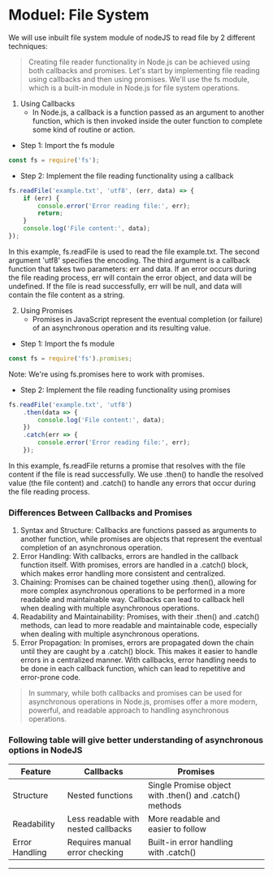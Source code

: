 # Moduel: File System

We will use inbuilt file system module of nodeJS to read file by 2 different techniques:

> Creating file reader functionality in Node.js can be achieved using both callbacks and promises. Let's start by implementing file reading using callbacks and then using promises. We'll use the fs module, which is a built-in module in Node.js for file system operations.

1. Using Callbacks
    * In Node.js, a callback is a function passed as an argument to another function, which is then invoked inside the outer function to complete some kind of routine or action.

* Step 1: Import the fs module

```js
const fs = require('fs');
```

* Step 2: Implement the file reading functionality using a callback

```js
fs.readFile('example.txt', 'utf8', (err, data) => {
    if (err) {
        console.error('Error reading file:', err);
        return;
    }
    console.log('File content:', data);
});
```

In this example, fs.readFile is used to read the file example.txt. The second argument 'utf8' specifies the encoding. The third argument is a callback function that takes two parameters: err and data. If an error occurs during the file reading process, err will contain the error object, and data will be undefined. If the file is read successfully, err will be null, and data will contain the file content as a string.

2. Using Promises
    * Promises in JavaScript represent the eventual completion (or failure) of an asynchronous operation and its resulting value.

* Step 1: Import the fs module

```js
const fs = require('fs').promises;
```

Note: We're using fs.promises here to work with promises.

* Step 2: Implement the file reading functionality using promises

```js
fs.readFile('example.txt', 'utf8')
    .then(data => {
        console.log('File content:', data);
    })
    .catch(err => {
        console.error('Error reading file:', err);
    });
```

In this example, fs.readFile returns a promise that resolves with the file content if the file is read successfully. We use .then() to handle the resolved value (the file content) and .catch() to handle any errors that occur during the file reading process.

### Differences Between Callbacks and Promises
1. Syntax and Structure: Callbacks are functions passed as arguments to another function, while promises are objects that represent the eventual completion of an asynchronous operation.
2. Error Handling: With callbacks, errors are handled in the callback function itself. With promises, errors are handled in a .catch() block, which makes error handling more consistent and centralized.
3. Chaining: Promises can be chained together using .then(), allowing for more complex asynchronous operations to be performed in a more readable and maintainable way. Callbacks can lead to callback hell when dealing with multiple asynchronous operations.
4. Readability and Maintainability: Promises, with their .then() and .catch() methods, can lead to more readable and maintainable code, especially when dealing with multiple asynchronous operations.
5. Error Propagation: In promises, errors are propagated down the chain until they are caught by a .catch() block. This makes it easier to handle errors in a centralized manner. With callbacks, error handling needs to be done in each callback function, which can lead to repetitive and error-prone code.

> In summary, while both callbacks and promises can be used for asynchronous operations in Node.js, promises offer a more modern, powerful, and readable approach to handling asynchronous operations.

### Following table will give better understanding of asynchronous options in NodeJS

| Feature        | Callbacks                           | Promises                                                |   |   |
|----------------|-------------------------------------|---------------------------------------------------------|---|---|
| Structure      | Nested functions                    | Single Promise object with .then() and .catch() methods |   |   |
| Readability    | Less readable with nested callbacks | More readable and easier to follow                      |   |   |
| Error Handling | Requires manual error checking      | Built-in error handling with .catch()                   |   |   |

---

